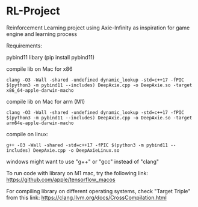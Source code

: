 # RL-Project
Reinforcement Learning project using Axie-Infinity as inspiration for game engine and learning process


Requirements:

pybind11 libary (pip install pybind11)


compile lib on Mac for x86
```
clang -O3 -Wall -shared -undefined dynamic_lookup -std=c++17 -fPIC $(python3 -m pybind11 --includes) DeepAxie.cpp -o DeepAxie.so -target x86_64-apple-darwin-macho
```

compile lib on Mac for arm (M1)
```
clang -O3 -Wall -shared -undefined dynamic_lookup -std=c++17 -fPIC $(python3 -m pybind11 --includes) DeepAxie.cpp -o DeepAxie.so -target arm64e-apple-darwin-macho
```

compile on linux:
```
g++ -O3 -Wall -shared -std=c++17 -fPIC $(python3 -m pybind11 --includes) DeepAxie.cpp -o DeepAxieLinux.so
```


windows might want to use "g++" or "gcc" instead of "clang"

To run code with library on M1 mac, try the following link:
https://github.com/apple/tensorflow_macos


For compiling library on different operating systems, check "Target Triple" from this link:
https://clang.llvm.org/docs/CrossCompilation.html